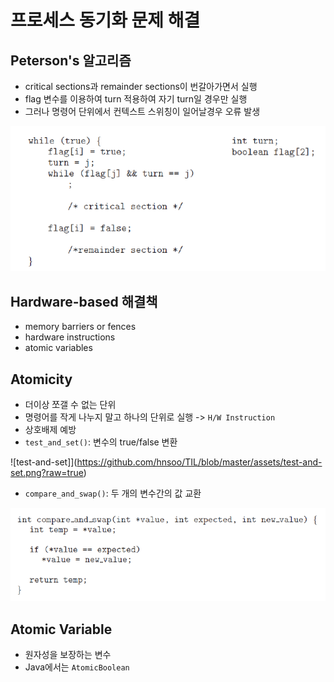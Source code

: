 # 프로세스 동기화 문제 해결
## Peterson's 알고리즘
* critical sections과 remainder sections이 번갈아가면서 실행
* flag 변수를 이용하여 turn 적용하여 자기 turn일 경우만 실행
* 그러나 명령어 단위에서 컨텍스트 스위칭이 일어날경우 오류 발생

![peterson's-solution](https://github.com/hnsoo/TIL/blob/master/assets/peterson's-solution.png?raw=true)

## Hardware-based 해결책
* memory barriers or fences
* hardware instructions
* atomic variables

## Atomicity
* 더이상 쪼갤 수 없는 단위
* 명령어를 작게 나누지 말고 하나의 단위로 실행 -> `H/W Instruction`
* 상호배제 예방
* `test_and_set()`: 변수의 true/false 변환

![test-and-set]](https://github.com/hnsoo/TIL/blob/master/assets/test-and-set.png?raw=true)

* `compare_and_swap()`: 두 개의 변수간의 값 교환

![compare-and-swap](https://github.com/hnsoo/TIL/blob/master/assets/compare-and-swap.png?raw=true)

## Atomic Variable
* 원자성을 보장하는 변수
* Java에서는 `AtomicBoolean`
